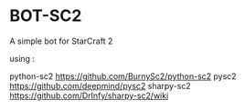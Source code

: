 # BOT-SC2
A simple bot for StarCraft 2

using : 

python-sc2 https://github.com/BurnySc2/python-sc2
pysc2 https://github.com/deepmind/pysc2
sharpy-sc2 https://github.com/DrInfy/sharpy-sc2/wiki
